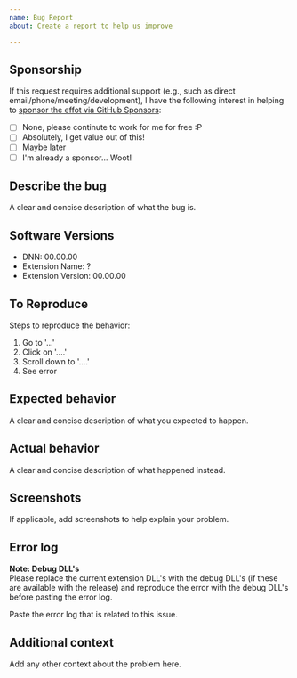 ```yaml
---
name: Bug Report
about: Create a report to help us improve

---
```


## Sponsorship  
<!--
Open-Source is not free.  We need to eat too. ~wink!~  

We manage a TON of DNN extensions... Look!  
https://upendoventures.com/What/CMS/DNN/Extensions  
-->

If this request requires additional support (e.g., such as direct email/phone/meeting/development), I have the following interest in helping to [sponsor the effot via GitHub Sponsors](https://github.com/sponsors/UpendoVentures):    

- [ ] None, please continute to work for me for free :P  
- [ ] Absolutely, I get value out of this!  
- [ ] Maybe later  
- [ ] I'm already a sponsor... Woot!  

## Describe the bug  
A clear and concise description of what the bug is.  

## Software Versions  
- DNN:  00.00.00  
- Extension Name:  ?
- Extension Version:  00.00.00  

## To Reproduce  
Steps to reproduce the behavior:  
1. Go to '...'  
2. Click on '....'  
3. Scroll down to '....'  
4. See error  

## Expected behavior  
A clear and concise description of what you expected to happen.  

## Actual behavior  
A clear and concise description of what happened instead.  

## Screenshots  
If applicable, add screenshots to help explain your problem.  

## Error log  
**Note: Debug DLL's**  
Please replace the current extension DLL's with the debug DLL's (if these are available with the release) and reproduce the error with the debug DLL's before pasting the error log.  

Paste the error log that is related to this issue.  

## Additional context
Add any other context about the problem here.  
